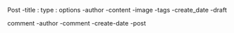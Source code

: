 Post
    -title : type : options
    -author
    -content
    -image
    -tags
    -create_date
    -draft

comment
    -author
    -comment
    -create-date
    -post    